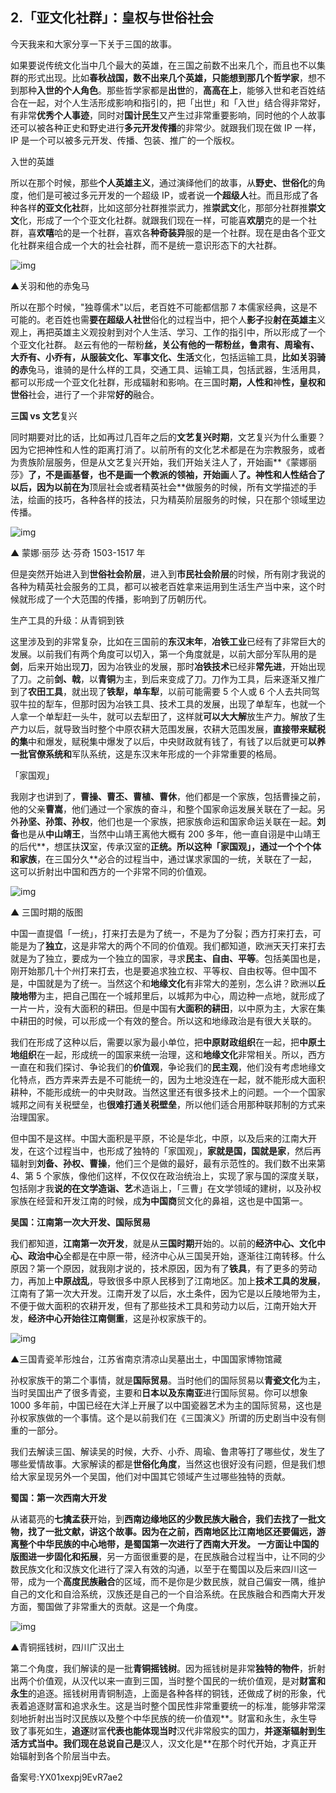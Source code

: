 ## 2.「亚文化社群」：皇权与世俗社会
今天我来和大家分享一下关于三国的故事。


如果要说传统文化当中几个最大的英雄，在三国之前数不出来几个，而且也不以集群的形式出现。比如**春秋战国，**数不出来几个英雄，只能想到那几个**哲学家**，想不到那种**入世的个人角色**。那些哲学家都是**出世**的，**高高在上**，能够入世和老百姓结合在一起，对个人生活形成影响和指引的，把「出世」和「入世」结合得非常好，有非常**优秀个人事迹**，同时对**国计民生**又产生过非常重要影响，同时他的个人故事还可以被各种正史和野史进行**多元开发传播**的非常少。就跟我们现在做 IP 一样，IP 是一个可以被多元开发、传播、包装、推广的一个版权。 


入世的英雄


所以在那个时候，那些**个人英雄主义**，通过演绎他们的故事，从**野史、世俗化**的角度，他们是可被过多元开发的一个超级 IP，或者说一**个超级人**社。而且形成了各种各样**的亚文化社**群，比如这部分社群推崇武力，推**崇武文**化，那部分社群推**崇文文**化，形成了一个个亚文化社群。就跟我们现在一样，可能喜**欢朋**克的是一个社群，喜**欢嘻**哈的是一个社群，喜欢各**种奇装异**服的是一个社群。现在是由各个亚文化社群来组合成一个大的社会社群，而不是统一意识形态下的大社群。


![img](https://pic3.zhimg.com/v2-20e6091a316a29417eff99b56aa9a0b8.webp)

▲关羽和他的赤兔马


所以在那个时候，"独尊儒术"以后，老百姓不可能都信那 7 本儒家经典，这是不可能的。老百姓也需**要在超级人社世**俗化的过程当中，把个人**影子**投**射在英雄主**义观上，再把英雄主义观投射到对个人生活、学习、工作的指引中，所以形成了一个个亚文化社群。 赵云有他的一帮粉**丝，**关公有他的一帮粉丝，鲁肃有、周瑜有、大乔有、小乔有**，从服装文化、军事文化、生活**文化，包括运输工具，**比如关羽骑的赤**兔马，谁骑的是什么样的工具，交通工具、运输工具，包括武器，生活用具，都可以形成一个亚文化社群，形成辐射和影响。在三国时**期，人性和**神**性，皇权和世俗**社会，进行了一个非常**好的**融合。 


**三国 vs 文艺**复兴


同时期要对比的话，比如再过几百年之后的**文艺复兴时期**，文艺复兴为什么重要？因为它把神性和人性的距离打消了。以前所有的文化艺术都是在为宗教服务，或者为贵族阶层服务，但是从文艺复兴开始，我们开始关注人了，开始画**《蒙娜丽莎》**了，不是画基督，也不是画一个教派的领袖，开始画**人**了。**神性和人性**结合了以后，因为以前在为**顶层社会或者精英社会**做服务的时候，所有文学描述的手法，绘画的技巧，各种各样的技法，只为精英阶层服务的时候，只在那个领域里边传播。


![img](https://pic3.zhimg.com/v2-ce17e3287bd228d10228af6897be5539.webp)

▲ 蒙娜·丽莎 达·芬奇 1503-1517 年


但是突然开始进入到**世俗社会阶层**，进入到**市民社会阶层**的时候，所有刚才我说的各种为精英社会服务的工具，都可以被老百姓拿来运用到生活生产当中来，这个时候就形成了一个大范围的传播，影响到了历朝历代。 


生产工具的升级：从青铜到铁


这里涉及到的非常复杂，比如在三国前的**东汉末年**，**冶铁工业**已经有了非常巨大的发展。以前我们有两个角度可以切入，第一个角度就是，以前大部分军队用的是**剑**，后来开始出现**刀**，因为冶铁业的发展，那时**冶铁技术**已经非**常先进**，开始出现了刀。之前**剑、戟**，以**青铜**为主，到后来变成了刀。刀作为工具，后来逐渐又推广到了**农田工具**，就出现了**铁犁，单车犁**，以前可能需要 5 个人或 6 个人去共同驾驭牛拉的犁车，但那时因为冶铁工具、技术工具的发展，出现了单犁车，也就一个人拿一个单犁赶一头牛，就可以去犁田了，这样就**可以大大解**放生产力。解放了生产力以后，就导致当时整个中原农耕大范围发展，农耕大范围发展，**直接带来赋税的集**中和爆发，赋税集中爆发了以后，中央财政就有钱了，有钱了以后就更可**以养一批官僚系统和**军队系统，这是东汉末年形成的一个非常重要的格局。


「家国观」


我刚才也讲到了，**曹操、曹丕、曹植、曹休**，他们都是一个家族，包括曹操之前，他的父亲**曹嵩**，他们通过一个家族的奋斗，和整个国家命运发展关联在了一起。另外**孙坚、孙策、孙权**，他们也是一个家族，把家族命运和国家命运关联在一起。**刘备**也是从**中山靖王**，当然中山靖王离他大概有 200 多年，他一直自诩是中山靖王的后代**，想匡扶**汉**室，传承汉室的**正统。所以这种「家国观」，通过一个个个体和家族**，在三国分久**必合的过程当中，通过谋求家国的一统，关联在了一起，这可以折射出中国和西方的一个非常不同的价值观。 


![img](https://pic1.zhimg.com/v2-a1d8982cab71ebd47550a971bd5a7f3b.webp)

▲ 三国时期的版图


中国一直提倡「一统」，打来打去是为了统一，不是为了分裂；西方打来打去，可能是为了**独立**，这是非常大的两个不同的价值观。我们都知道，欧洲天天打来打去就是为了独立，要成为一个独立的国家，寻求**民主、自由、平等**。包括美国也是，刚开始那几十个州打来打去，也是要追求独立权、平等权、自由权等。但中国不是，中国就是为了统一。当然这个和**地缘文化**有非常大的差别，怎么讲？欧洲以**丘陵地带**为主，把自己围在一个城邦里后，以城邦为中心，周边种一点地，就形成了一片一片，没有大面积的耕田。但是中国有**大面积的耕田**，以中原为主，大家在集中耕田的时候，可以形成一个有效的整合。所以这和地缘政治是有很大关联的。


我们在形成了这种以后，需要以家为最小单位，把**中原财政组织**在一起，把**中原土地组织**在一起，形成统一的国家来统一治理，这和**地缘文化**非常相关。所以，西方一直在和我们探讨、争论我们的**价值观**，争论我们的**民主观**，他们没有考虑地缘文化特点，西方弄来弄去是不可能统一的，因为土地没连在一起，就不能形成大面积耕种，不能形成统一的中央财政。当然这里还有很多技术上的问题。一个一个国家城邦之间有关税壁垒，也**很难打通关税壁垒**，所以他们适合用那种联邦制的方式来治理国家。


但中国不是这样。中国大面积是平原，不论是华北，中原，以及后来的江南大开发，在这个过程当中，也形成了独特的「家国观」，**家就是国，国就是家**，然后再辐射到**刘备、孙权、曹操**，他们三个是做的最好，最有示范性的。我们数不出来第 4、第 5 个家族，像他们这样，不仅仅在政治统治上，实现了家与国的深度关联，包括刚才我**说的在文学造诣、艺**术造诣上，「三曹」在文学领域的建树，以及孙权家族在经营和开发江南的时候，成**为中国商**贸文化的鼻祖，这也是中国第一。


**吴国：江南第一次大开发、国际贸易**


我们都知道，**江南第一次开发**，就是从**三国时期**开始的。以前的**经济中心、文化中心、政治中心**全都是在中原一带，经济中心从三国吴开始，逐渐往江南转移。什么原因？第一个原因，就我刚才说的，技术原因，因为有了**铁具**，有了更多的劳动力，再加上**中原战乱**，导致很多中原人民移到了江南地区。加上**技术工具的发展**，江南有了第一次大开发。江南开发了以后，水土条件，因为它是以丘陵地带为主，不便于做大面积的农耕开发，但有了那些技术工具和劳动力以后，江南开始大开发，**经济中心开始往江南侧重**，这是孙权家族干的。 


![img](https://pic2.zhimg.com/v2-2f47c9be33f066455723a03344408f0e.webp)

▲三国青瓷羊形烛台，江苏省南京清凉山吴墓出土，中国国家博物馆藏


孙权家族干的第二个事情，就是**国际贸易**。当时他们的国际贸易以**青瓷文化**为主，当时吴国出产了很多青瓷，主要和**日本以及东南亚**进行国际贸易。你可以想象 1000 多年前，中国已经在大洋上开展了以中国瓷器艺术为主的国际贸易，这也是孙权家族做的一个事情。这个是以前我们在《三国演义》所谓的历史剧当中没有侧重的一部分。


我们去解读三国、解读吴的时候，大乔、小乔、周瑜、鲁肃等打了哪些仗，发生了哪些爱情故事。大家解读的都是**世俗化角度**，当然这也很好没有问题，但是我们想给大家呈现另外一个吴国，他们对中国其它领域产生过哪些独特的贡献。


**蜀国：第一次西南大开发**


从诸葛亮的**七擒孟获**开始，到**西南边缘地区的少数民族大融合，**我们去找了一批文物，找了一批文献，讲这个故事。因为在之前，西南地区比江南地区还要偏远，**游离**整个中华民族的中心地带，是蜀国第一次进行了西南大开发。 一方面让**中国的版图进一步固化和拓展**，另一方面很重要的是，在民族融合过程当中，让不同的少数民族文化和汉族文化进行了深入有效的沟通，以至于在蜀国以及后来四川这一带，成为一个**高度民族融合**的区域，而不是你是少数民族，就自己偏安一隅，维护自己的文化和自洽系统，汉族还是自己的一个自洽系统。在民族融合和西南大开发方面，蜀国做了非常重大的贡献。这是一个角度。


![img](https://pic2.zhimg.com/v2-a735ae9ac67a7942a89ec77fefeef7ef.webp)

▲青铜摇钱树，四川广汉出土


第二个角度，我们解读的是一批**青铜摇钱树**。因为摇钱树是非常**独特的物件**，折射出两个价值观，从汉代以来一直到三国，当时整个国民的一统价值观，是对**财富和永生**的追逐。摇钱树用青铜制造，上面是各种各样的铜钱，还做成了树的形象，代表着追逐财富和追求永生。这是当时整个国民性非常重要统一的标准，能够非常深刻地折射出当时汉民族以及整个中华民族的统一价值观**。财富和永生，永生导致了事死如生，**追逐**财富**代表也能体现当时**汉代非常殷实的国力，**并逐渐辐射到生活方式当中。我们现在总说自己是**汉人，汉文化是**在那个时代开始，才真正开始辐射到各个阶层当中去。


备案号:YX01xexpj9EvR7ae2

